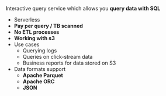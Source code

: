 

**I**nteractive query service which allows you **query data with SQL**

- Serverless
- **Pay per query / TB scanned**
- **No ETL processes**
- **Working with s3**
- Use cases
    - Querying logs
    - Queries on click\-stream data
    - Business reports for data stored on S3
- Data formats support
    - **Apache Parquet**
    - **Apache ORC**
    - **JSON**

